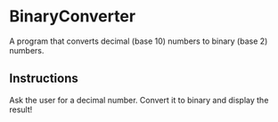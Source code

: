 # BinaryConverter

A program that converts decimal (base 10) numbers to binary (base 2) numbers.

## Instructions

Ask the user for a decimal number. Convert it to binary and display the result!
